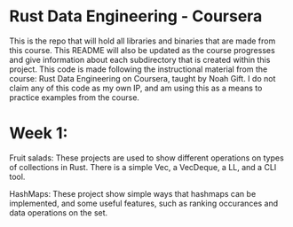 # Rust Data Engineering - Coursera

This is the repo that will hold all libraries and binaries that are made from this course. This README will also be updated as the course progresses and give information about each subdirectory that is created within this project. This code is made following the instructional material from the course: Rust Data Engineering on Coursera, taught by Noah Gift. I do not claim any of this code as my own IP, and am using this as a means to practice examples from the course.

# Week 1:
Fruit salads: These projects are used to show different operations on types of collections in Rust. There is a simple Vec, a VecDeque, a LL, and a CLI tool. 

HashMaps: These project show simple ways that hashmaps can be implemented, and some useful features, such as ranking occurances and data operations on the set.
